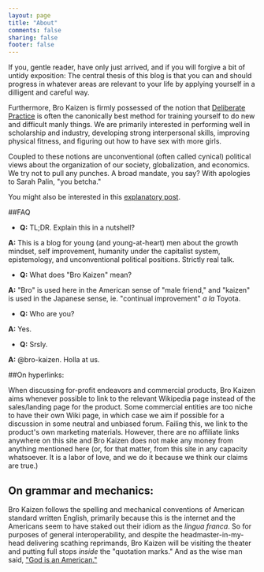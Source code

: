 ```yaml
---
layout: page
title: "About"
comments: false
sharing: false
footer: false
---
```


If you, gentle reader, have only just arrived, and if you will forgive a bit of untidy exposition: The central thesis of this blog is that you can and should progress in whatever areas are relevant to your life by applying yourself in a dilligent and careful way.

Furthermore, Bro Kaizen is firmly possessed of the notion that [Deliberate Practice](http://bro-kaizen.github.io/blog/2014/11/14/deliberate-practice/) is often the canonically best method for training yourself to do new and difficult manly things. We are primarily interested in performing well in scholarship and industry, developing strong interpersonal skills, improving physical fitness, and figuring out how to have sex with more girls.

Coupled to these notions are unconventional (often called cynical) political views about the organization of our society, globalization, and economics. We try not to pull any punches. A broad mandate, you say? With apologies to Sarah Palin, "you betcha." 

You might also be interested in this [explanatory post](http://bro-kaizen.github.io/blog/2014/11/10/whats-the-point-of-this-blog/).


##FAQ
* **Q:** TL;DR. Explain this in a nutshell?

**A:** This is a blog for young (and young-at-heart) men about the growth mindset, self improvement, humanity under the capitalist system, epistemology, and unconventional political positions. Strictly real talk.


* **Q:** What does "Bro Kaizen" mean?

**A:** "Bro" is used here in the American sense of "male friend," and "kaizen" is used in the Japanese sense, ie. "continual improvement" _a la_ Toyota. 


* **Q:** Who are you?

**A:** Yes.

* **Q:** Srsly.

**A:** @bro-kaizen. Holla at us.

##On hyperlinks:

When discussing for-profit endeavors and commercial products, Bro Kaizen aims whenever possible to link to the relevant Wikipedia page instead of the sales/landing page for the product. Some commercial entities are too niche to have their own Wiki page, in which case we aim if possible for a discussion in some neutral and unbiased forum. Failing this, we link to the product's own marketing materials. However, there are no affiliate links anywhere on this site and Bro Kaizen does not make any money from anything mentioned here (or, for that matter, from this site in any capacity whatsoever. It is a labor of love, and we do it because we think our claims are true.)

## On grammar and mechanics:

Bro Kaizen follows the spelling and mechanical conventions of American standard written English, primarily because this is the internet and the Americans seem to have staked out their idiom as the _lingua franca_. So for purposes of general interoperability, and despite the headmaster-in-my-head delivering scathing reprimands, Bro Kaizen will be visiting the theater and putting full stops _inside_ the "quotation marks." And as the wise man said, ["God is an American."](http://www.youtube.com/watch?v=gPVrFIP0CMs)